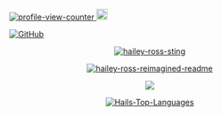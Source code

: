 <p align="left"><a href="https://u.hails.cc/Links"><img src="https://komarev.com/ghpvc/?username=hailey-ross&label=Profile%20views&color=ff6e96&style=plastic" alt="profile-view-counter" /> <img src="http://assets.hails.cc/i/dev-sphere96x96.png" alt="Dev-Sphere" style="width:20px;height:20px;"/></a></p>
<p align="left"><a href="https://u.hails.cc/Links"><img alt="GitHub" src="https://img.shields.io/badge/dynamic/json?logo=github&label=GitHub+Followers&labelColor=282c34&color=181717&query=%24.data.totalSubs&url=https%3A%2F%2Fapi.spencerwoo.com%2Fsubstats%2F%3Fsource%3Dgithub%26queryKey%3Dhailey-ross&longCache=true"/></a></p>
<p align="center"><a href="https://u.hails.cc/Links"><img src="https://assets.hails.cc/i/hailey-sting.gif" alt="hailey-ross-sting" /></a></p>
<!-- <p align="center"><a href="https://u.hails.cc/Links"><img src="https://github-readme-stats.vercel.app/api?username=hailey-ross&count_private=true&show_icons=true&theme=dracula&include_all_commits=true" alt="hailey-ross" /></a></p>
<p align="center"><a href="https://u.hails.cc/Links"><img src="https://github-readme-streak-stats.herokuapp.com/?user=hailey-ross&theme=tokyonight" alt="mystreak"/></a></p>  -->
<p align="center"><a href="https://u.hails.cc/Links"><img src="https://myreadme.vercel.app/api/embed/hailey-ross?panels=userstatistics,toprepositories,toplanguages,commitgraph" alt="hailey-ross-reimagined-readme" /></a></p>
<p align="center"><a href="https://u.hails.cc/Links"><img src="https://github-profile-trophy.vercel.app/?username=hailey-ross&theme=juicyfresh&no-bg=true" /></a></p>
<p align="center"><a href="https://u.hails.cc/Links"><img src="https://github-readme-stats.vercel.app/api/top-langs?username=hailey-ross&show_icons=true&locale=en&layout=compact&theme=chartreuse-dark" alt="Hails-Top-Languages" /></a></p>
